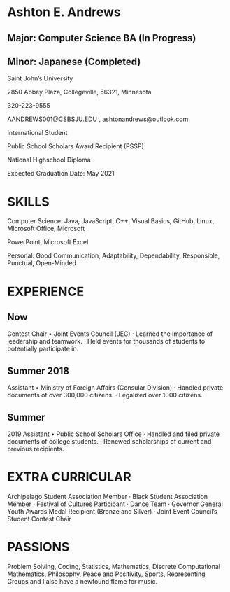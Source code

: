 # Ashton E. Andrews
## Major: Computer Science BA (In Progress)

## Minor: Japanese (Completed)

Saint John’s University

2850 Abbey Plaza, Collegeville, 56321, Minnesota

320-223-9555 

AANDREWS001@CSBSJU.EDU , ashtonandrews@outlook.com

International Student

Public School Scholars Award Recipient (PSSP)

National Highschool Diploma

Expected Graduation Date: May 2021

# SKILLS

Computer Science: Java, JavaScript, C++, Visual Basics, GitHub, Linux, Microsoft Office, Microsoft

PowerPoint, Microsoft Excel.

Personal: Good Communication, Adaptability, Dependability, Responsible, Punctual, Open-Minded.

# EXPERIENCE
## Now
Contest Chair • Joint Events Council (JEC) · Learned the importance of leadership and teamwork. · Held events for thousands of students to potentially participate in. 

## Summer 2018 
Assistant • Ministry of Foreign Affairs (Consular Division) · Handled private documents of over 300,000 citizens. · Legalized over 1000 citizens.

## Summer 
2019 Assistant • Public School Scholars Office · Handled and filed private documents of college students. · Renewed scholarships of current and previous recipients.

# EXTRA CURRICULAR

Archipelago Student Association Member · Black Student Association Member · Festival of Cultures Participant · Dance Team · Governor General Youth Awards Medal Recipient (Bronze and Silver) · Joint Event Council’s Student Contest Chair

# PASSIONS

Problem Solving, Coding, Statistics, Mathematics, Discrete Computational Mathematics, Philosophy, Peace and Positivity, Sports, Representing Groups and I also have a newfound flame for music.
